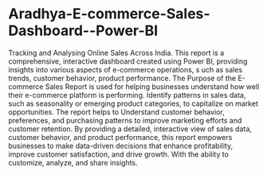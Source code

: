 # Aradhya-E-commerce-Sales-Dashboard--Power-BI
Tracking and Analysing Online Sales Across India.
This report is a comprehensive, interactive dashboard created using Power BI, providing insights into various aspects of e-commerce operations, s
uch as sales trends, customer behavior, product performance.
The Purpose of the E-commerce Sales Report is used for helping businesses understand how well their e-commerce platform is performing.
Identify patterns in sales data, such as seasonality or emerging product categories, to capitalize on market opportunities.
The report helps to Understand customer behavior, preferences, and purchasing patterns to improve marketing efforts and customer retention.
By providing a detailed, interactive view of sales data, customer behavior, and product performance, this report empowers businesses to make data-driven 
decisions that enhance profitability, improve customer satisfaction, and drive growth. With the ability to customize, analyze, and share insights.
